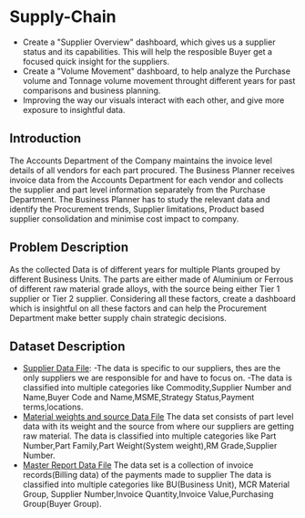 # Supply-Chain
- Create a "Supplier Overview" dashboard, which gives us a supplier status and its capabilities. This will help the resposible Buyer get a focused quick insight for the suppliers.
- Create a "Volume Movement" dashboard, to help analyze the Purchase volume and Tonnage volume movement throught different years for past comparisons and business planning.
- Improving the way our visuals interact with each other, and give more exposure to insightful data.

## Introduction
The Accounts Department of the Company maintains the invoice level details of all vendors for each part procured. The Business Planner receives invoice data from the Accounts Department for each vendor and collects the supplier and part level information separately from the Purchase Department. The Business Planner has to study the relevant data and identify the Procurement trends, Supplier limitations, Product based supplier consolidation and minimise cost impact to company.

## Problem Description
As the collected Data is of different years for multiple Plants grouped by different Business Units. The parts are either made of Aluminium or Ferrous of different raw material grade alloys, with the source being either Tier 1 supplier or Tier 2 supplier. Considering all these factors, create a dashboard which is insightful on all these factors and can help the Procurement Department make better supply chain strategic decisions.

## Dataset Description

- [Supplier Data File](https://github.com/KopiteArnab/Supply-Chain/blob/dc877e82a6f09ece00bf1fc9e2b4d0f896e1d383/csv/Supplier%20data.csv):
  -The data is specific to our suppliers, thes are the only suppliers we are responsible for and have to focus on.
  -The data is classified into multiple categories like Commodity,Supplier Number and Name,Buyer Code and Name,MSME,Strategy Status,Payment terms,locations.
- [Material weights and source Data File](https://github.com/KopiteArnab/Supply-Chain/blob/dc877e82a6f09ece00bf1fc9e2b4d0f896e1d383/csv/Material%20weights%20and%20source.csv)
  The data set consists of part level data with its weight and the source from where our suppliers are getting raw material.
  The data is classified into multiple categories like Part Number,Part Family,Part Weight(System weight),RM Grade,Supplier Number.
- [Master Report Data File](https://github.com/KopiteArnab/Supply-Chain/blob/dc877e82a6f09ece00bf1fc9e2b4d0f896e1d383/csv/Master%20Report.csv)
  The data set is a collection of invoice records(Billing data) of the payments made to supplier
  The data is classified into multiple categories like BU(Business Unit), MCR Material Group, Supplier Number,Invoice Quantity,Invoice Value,Purchasing Group(Buyer     Group).








